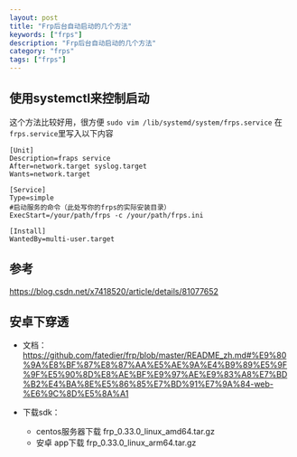 ```yaml
---
layout: post
title: "Frp后台自动启动的几个方法"
keywords: ["frps"]
description: "Frp后台自动启动的几个方法"
category: "frps"
tags: ["frps"]
---
```


## 使用systemctl来控制启动
这个方法比较好用，很方便
`sudo vim /lib/systemd/system/frps.service`
在`frps.service`里写入以下内容

```
[Unit]
Description=fraps service
After=network.target syslog.target
Wants=network.target

[Service]
Type=simple
#启动服务的命令（此处写你的frps的实际安装目录）
ExecStart=/your/path/frps -c /your/path/frps.ini

[Install]
WantedBy=multi-user.target

```

## 参考
https://blog.csdn.net/x7418520/article/details/81077652

## 安卓下穿透
* 文档：
https://github.com/fatedier/frp/blob/master/README_zh.md#%E9%80%9A%E8%BF%87%E8%87%AA%E5%AE%9A%E4%B9%89%E5%9F%9F%E5%90%8D%E8%AE%BF%E9%97%AE%E9%83%A8%E7%BD%B2%E4%BA%8E%E5%86%85%E7%BD%91%E7%9A%84-web-%E6%9C%8D%E5%8A%A1

* 下载sdk：
	- centos服务器下载 frp_0.33.0_linux_amd64.tar.gz
	- 安卓 app下载 frp_0.33.0_linux_arm64.tar.gz

